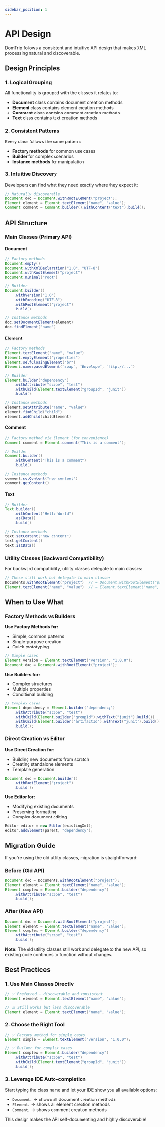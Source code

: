 ```yaml
---
sidebar_position: 1
---
```


# API Design

DomTrip follows a consistent and intuitive API design that makes XML processing natural and discoverable.

## Design Principles

### 1. Logical Grouping
All functionality is grouped with the classes it relates to:
- **Document** class contains document creation methods
- **Element** class contains element creation methods  
- **Comment** class contains comment creation methods
- **Text** class contains text creation methods

### 2. Consistent Patterns
Every class follows the same pattern:
- **Factory methods** for common use cases
- **Builder** for complex scenarios
- **Instance methods** for manipulation

### 3. Intuitive Discovery
Developers can find what they need exactly where they expect it:
```java
// Naturally discoverable
Document doc = Document.withRootElement("project");
Element element = Element.textElement("name", "value");
Comment comment = Comment.builder().withContent("text").build();
```

## API Structure

### Main Classes (Primary API)

#### Document
```java
// Factory methods
Document.empty()
Document.withXmlDeclaration("1.0", "UTF-8")
Document.withRootElement("project")
Document.minimal("root")

// Builder
Document.builder()
    .withVersion("1.0")
    .withEncoding("UTF-8")
    .withRootElement("project")
    .build()

// Instance methods
doc.setDocumentElement(element)
doc.findElement("name")
```

#### Element
```java
// Factory methods
Element.textElement("name", "value")
Element.emptyElement("properties")
Element.selfClosingElement("br")
Element.namespacedElement("soap", "Envelope", "http://...")

// Builder
Element.builder("dependency")
    .withAttribute("scope", "test")
    .withChild(Element.textElement("groupId", "junit"))
    .build()

// Instance methods
element.setAttribute("name", "value")
element.findChild("child")
element.addChild(childElement)
```

#### Comment
```java
// Factory method via Element (for convenience)
Comment comment = Element.comment("This is a comment");

// Builder
Comment.builder()
    .withContent("This is a comment")
    .build()

// Instance methods
comment.setContent("new content")
comment.getContent()
```

#### Text
```java
// Builder
Text.builder()
    .withContent("Hello World")
    .asCData()
    .build()

// Instance methods
text.setContent("new content")
text.getContent()
text.isCData()
```

### Utility Classes (Backward Compatibility)

For backward compatibility, utility classes delegate to main classes:

```java
// These still work but delegate to main classes
Documents.withRootElement("project")  // → Document.withRootElement("project")
Element.textElement("name", "value")  // → Element.textElement("name", "value")
```

## When to Use What

### Factory Methods vs Builders

**Use Factory Methods for:**
- Simple, common patterns
- Single-purpose creation
- Quick prototyping

```java
// Simple cases
Element version = Element.textElement("version", "1.0.0");
Document doc = Document.withRootElement("project");
```

**Use Builders for:**
- Complex structures
- Multiple properties
- Conditional building

```java
// Complex cases
Element dependency = Element.builder("dependency")
    .withAttribute("scope", "test")
    .withChild(Element.builder("groupId").withText("junit").build())
    .withChild(Element.builder("artifactId").withText("junit").build())
    .build();
```

### Direct Creation vs Editor

**Use Direct Creation for:**
- Building new documents from scratch
- Creating standalone elements
- Template generation

```java
Document doc = Document.builder()
    .withRootElement("project")
    .build();
```

**Use Editor for:**
- Modifying existing documents
- Preserving formatting
- Complex document editing

```java
Editor editor = new Editor(existingXml);
editor.addElement(parent, "dependency");
```

## Migration Guide

If you're using the old utility classes, migration is straightforward:

### Before (Old API)
```java
Document doc = Documents.withRootElement("project");
Element element = Element.textElement("name", "value");
Element complex = Element.builder("dependency")
    .withAttribute("scope", "test")
    .build();
```

### After (New API)
```java
Document doc = Document.withRootElement("project");
Element element = Element.textElement("name", "value");
Element complex = Element.builder("dependency")
    .withAttribute("scope", "test")
    .build();
```

**Note:** The old utility classes still work and delegate to the new API, so existing code continues to function without changes.

## Best Practices

### 1. Use Main Classes Directly
```java
// ✅ Preferred - discoverable and consistent
Element element = Element.textElement("name", "value");

// ⚠️ Still works but less discoverable
Element element = Element.textElement("name", "value");
```

### 2. Choose the Right Tool
```java
// ✅ Factory method for simple cases
Element simple = Element.textElement("version", "1.0.0");

// ✅ Builder for complex cases
Element complex = Element.builder("dependency")
    .withAttribute("scope", "test")
    .withChild(Element.textElement("groupId", "junit"))
    .build();
```

### 3. Leverage IDE Auto-completion
Start typing the class name and let your IDE show you all available options:
- `Document.` → shows all document creation methods
- `Element.` → shows all element creation methods
- `Comment.` → shows comment creation methods

This design makes the API self-documenting and highly discoverable!
